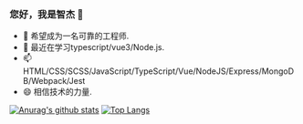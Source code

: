 ### 您好，我是智杰 👋

<!--
**laerpeeK/laerpeeK** is a ✨ _special_ ✨ repository because its `README.md` (this file) appears on your GitHub profile.

Here are some ideas to get you started:
- 😄 Pronouns: ...
- ⚡ Fun fact: ...
- 🤔 I’m looking for help with life.
-->
- 🔭 希望成为一名可靠的工程师.
- 🌱 最近在学习typescript/vue3/Node.js.
- 📫 HTML/CSS/SCSS/JavaScript/TypeScript/Vue/NodeJS/Express/MongoDB/Webpack/Jest
- 😄 相信技术的力量.

[![Anurag's github stats](https://github-readme-stats-git-masterrstaa-rickstaa.vercel.app/api?username=laerpeeK&theme=tokyonight)](https://github.com/anuraghazra/github-readme-stats)
[![Top Langs ](https://github-readme-stats-git-masterrstaa-rickstaa.vercel.app/api/top-langs/?username=laerpeeK&theme=tokyonight)](https://github.com/anuraghazra/github-readme-stats) 

